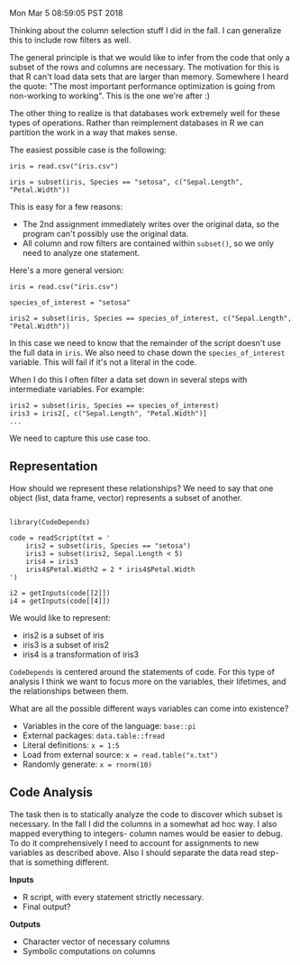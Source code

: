 Mon Mar  5 08:59:05 PST 2018

Thinking about the column selection stuff I did in the fall. I can generalize
this to include row filters as well.

The general principle is that we would like to infer from the code that
only a subset of the rows and columns are necessary. 
The motivation for this is that R can't load data sets that are larger than
memory. Somewhere I heard the quote: "The most important performance
optimization is going from non-working to working". This is the one we're
after :)

The other thing to realize is that databases work extremely well for these
types of operations. Rather than reimplement databases in R we can
partition the work in a way that makes sense.

The easiest possible case is the following:

```{R}
iris = read.csv("iris.csv")

iris = subset(iris, Species == "setosa", c("Sepal.Length", "Petal.Width"))
```

This is easy for a few reasons:

- The 2nd assignment immediately writes over the original data, so the
  program can't possibly use the original data.
- All column and row filters are contained within `subset()`, so we only
  need to analyze one statement.

Here's a more general version:

```{R}
iris = read.csv("iris.csv")

species_of_interest = "setosa"

iris2 = subset(iris, Species == species_of_interest, c("Sepal.Length", "Petal.Width"))
```

In this case we need to know that the remainder of the script doesn't use
the full data in `iris`. We also need to chase down the
`species_of_interest` variable. This will fail if it's not a literal in the
code.

When I do this I often filter a data set down in several steps with
intermediate variables. For example:

```{R}
iris2 = subset(iris, Species == species_of_interest)
iris3 = iris2[, c("Sepal.Length", "Petal.Width")]
...
```

We need to capture this use case too.


## Representation

How should we represent these relationships? We need to say that one
object (list, data frame, vector) represents a subset of another.

```{R}

library(CodeDepends)

code = readScript(txt = '
    iris2 = subset(iris, Species == "setosa")
    iris3 = subset(iris2, Sepal.Length < 5)
    iris4 = iris3
    iris4$Petal.Width2 = 2 * iris4$Petal.Width
')

i2 = getInputs(code[[2]])
i4 = getInputs(code[[4]])

```

We would like to represent:

- iris2 is a subset of iris
- iris3 is a subset of iris2
- iris4 is a transformation of iris3

`CodeDepends` is centered around the statements of code. For this type of
analysis I think we want to focus more on the variables, their lifetimes,
and the relationships between them.

What are all the possible different ways variables can come into existence?

- Variables in the core of the language: `base::pi`
- External packages: `data.table::fread`
- Literal definitions: `x = 1:5`
- Load from external source: `x = read.table("x.txt")`
- Randomly generate: `x = rnorm(10)`

## Code Analysis

The task then is to statically analyze the code to discover which subset is
necessary. In the fall I did the columns in a somewhat ad hoc way. I also
mapped everything to integers- column names would be easier to debug. To do it
comprehensively I need to account for assignments to new variables as
described above. Also I should separate the data read step- that is
something different.

__Inputs__

- R script, with every statement strictly necessary.
- Final output?

__Outputs__

- Character vector of necessary columns
- Symbolic computations on columns

